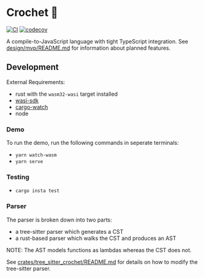 # Crochet 🧣

[![CI](https://github.com/crochet-lang/crochet/actions/workflows/ci.yml/badge.svg)](https://github.com/crochet-lang/crochet/actions/workflows/ci.yml)
[![codecov](https://codecov.io/gh/crochet-lang/crochet/branch/main/graph/badge.svg?token=0r6KE7snsL)](https://codecov.io/gh/crochet-lang/crochet)

A compile-to-JavaScript language with tight TypeScript integration. See
[design/mvp/README.md](design/mvp/README.md) for information about planned
features.

## Development

External Requirements:

- rust with the `wasm32-wasi` target installed
- [wasi-sdk](https://github.com/WebAssembly/wasi-sdk)
- [cargo-watch](https://github.com/watchexec/cargo-watch)
- node

### Demo

To run the demo, run the following commands in seperate terminals:

- `yarn watch-wasm`
- `yarn serve`

### Testing

- `cargo insta test`

### Parser

The parser is broken down into two parts:

- a tree-sitter parser which generates a CST
- a rust-based parser which walks the CST and produces an AST

NOTE: The AST models functions as lambdas whereas the CST does not.

See [crates/tree_sitter_crochet/README.md](crates/tree_sitter_crochet/README.md)
for details on how to modify the tree-sitter parser.
